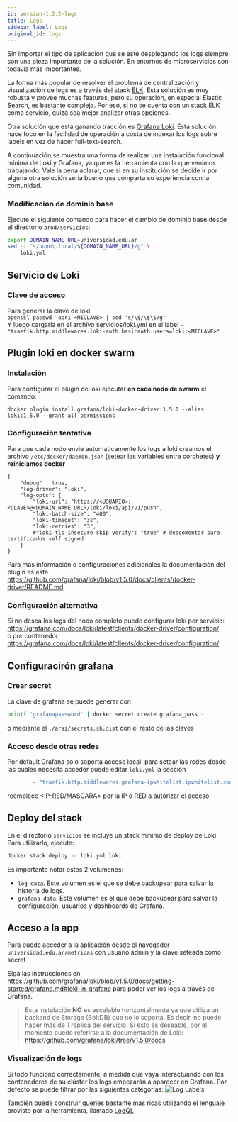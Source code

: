 ```yaml
---
id: version-1.2.2-logs
title: Logs
sidebar_label: Logs
original_id: logs
---
```


Sin importar el tipo de aplicación que se esté desplegando los logs siempre son una pieza importante de la solución.
En entornos de microservicios son todavía más importantes. 

La forma más popular de resolver el problema de centralización y visualización de logs es a través del stack [ELK](https://www.elastic.co/what-is/elk-stack). Esta solución es muy robusta y provee muchas features, pero su operación, en especial Elastic Search, es bastante compleja. Por eso, si no se cuenta con un stack ELK como servicio, quizá sea mejor analizar otras opciones.

Otra solución que está ganando tracción es [Grafana Loki](https://grafana.com/oss/loki/). Esta solución hace foco en la facilidad de operación a costa de indexar los logs sobre labels en vez de hacer full-text-search.

A continuación se muestra una forma de realizar una instalación funcional mínima de Loki y Grafana, ya que es la herramienta con la que venimos trabajando. Vale la pena aclarar, que si en su institución se decide ir por alguna otra solución sería bueno que comparta su experiencia con la comunidad.

### Modificación de dominio base
Ejecute el siguiente comando para hacer el cambio de dominio base desde el directorio `prod/servicios`:
```bash
export DOMAIN_NAME_URL=universidad.edu.ar
sed -i "s/uunn\.local/${DOMAIN_NAME_URL}/g" \
    loki.yml
```

## Servicio de Loki  
### Clave de acceso
Para generar la clave de loki  
`openssl passwd -apr1 <MICLAVE> | sed 's/\$/\$\$/g'`  
Y luego cargarla en el archivo servicios/loki.yml en el label `- "traefik.http.middlewares.loki-auth.basicauth.users=loki:<MICLAVE>"`  

## Plugin loki en docker swarm  
### Instalación  
Para configurar el plugin de loki ejecutar **en cada nodo de swarm** el comando:

`docker plugin install grafana/loki-docker-driver:1.5.0 --alias loki:1.5.0 --grant-all-permissions`

### Configuración tentativa
Para que cada nodo envie automaticamente los logs a loki creamos el archivo `/etc/docker/daemon.json` (setear las variables entre corchetes) **y reiniciamos docker**  

```
{
    "debug" : true,
    "log-driver": "loki",
    "log-opts": {
        "loki-url": "https://<USUARIO>:<CLAVE>@<DOMAIN_NAME_URL>/loki/loki/api/v1/push",
        "loki-batch-size": "400",
        "loki-timeout": "3s",
        "loki-retries": "3",
        #"loki-tls-insecure-skip-verify": "true" # descomentar para certificados self signed
    }
}
```
Para mas información o configuraciones adicionales la documentación del plugin es esta https://github.com/grafana/loki/blob/v1.5.0/docs/clients/docker-driver/README.md    
### Configuración alternativa
Si no desea los logs del nodo completo puede configurar loki por servicio:    
https://grafana.com/docs/loki/latest/clients/docker-driver/configuration/    
o por contenedor:  
https://grafana.com/docs/loki/latest/clients/docker-driver/configuration/  

## Configuracirón grafana  
### Crear secret  
La clave de grafana se puede generar con
```bash
printf 'grafanapassword' | docker secret create grafana_pass -
```
o mediante el `./arai/secrets.sh.dist` con el resto de las claves

### Acceso desde otras redes
Por default Grafana solo soporta acceso local. para setear las redes desde las cuales necesita acceder puede editar `loki.yml` la sección
```bash
        - "traefik.http.middlewares.grafana-ipwhitelist.ipwhitelist.sourcerange=127.0.0.1/32,<IP-RED/MASCARA>"
```
reemplace <IP-RED/MASCARA> por la IP o RED a autorizar el acceso

## Deploy del stack
En el directorio `servicios` se incluye un stack mínimo de deploy de Loki. Para utilizarlo, ejecute:
```bash
docker stack deploy -c loki.yml loki
```
Es importante notar estos 2 volumenes:
* `log-data`. Este volumen es el que se debe backupear para salvar la historia de logs.  
* `grafana-data`. Este volumen es el que debe backupear para salvar la configuración, usuarios y dashboards de Grafana.

## Acceso a la app
Para puede acceder a la aplicación desde el navegador `universidad.edu.ar/metricas` con usuario admin y la clave seteada como secret

Siga las instrucciones en https://github.com/grafana/loki/blob/v1.5.0/docs/getting-started/grafana.md#loki-in-grafana para poder ver los logs a través de Grafana.

> Esta instalación **NO** es escalable horizontalmente ya que utiliza un backend de Storage (BoltDB) que no lo soporta. Es decir, no puede haber más de 1 replica del servicio. Si esto es deseable, por el momento puede referirse a la documentación de Loki: https://github.com/grafana/loki/tree/v1.5.0/docs.


### Visualización de logs
Si todo funcionó correctamente, a medida que vaya interactuando con los contenedores de su clúster los logs empezarán a aparecer en Grafana. Por defecto se puede filtrar por las siguientes categorías:
![Log Labels](assets/loki1.jpeg)

También puede construir queries bastante más ricas utilizando el lenguaje provisto por la herramienta, llamado [LogQL](https://github.com/grafana/loki/blob/master/docs/logql.md)
